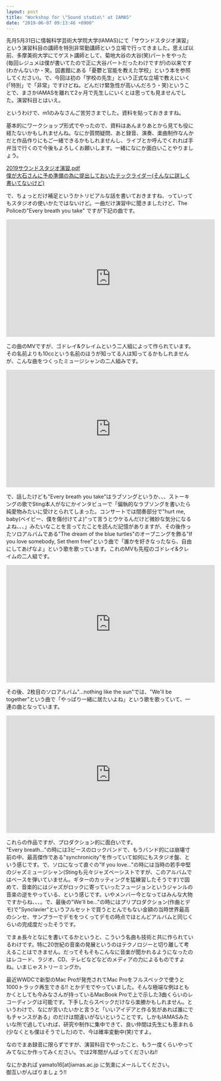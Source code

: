 ```yaml
---
layout: post
title: "Workshop for \"Sound studio\" at IAMAS"
date: "2019-06-07 09:13:46 +0900"
---
```


先月5月31日に情報科学芸術大学院大学(IAMAS)にて「サウンドスタジオ演習」という演習科目の講師を特別非常勤講師という立場で行ってきました。思えば以前、多摩美術大学にてゲスト講師として、菊地大谷の大谷(笑)パートをやった(毎回レジュメは僕が書いてたので正に大谷パートだったわけですが)の以来です(わかんないか・笑。図書館にある「憂鬱と官能を教えた学校」という本を参照してください)。で、今回は初の「学校の先生」という正式な立場で教えにいく(「特別」で「非常」ですけどね。どんだけ緊急性が高いんだろう・笑)ということで、まさかIAMASを離れて2ヶ月で先生しにいくとは思っても見ませんでした。演習科目とはいえ。

というわけで、m1のみなさんご苦労さまでした。資料を貼っておきますね。  

基本的にワークショップ形式でやったので、資料はあんまりあとから見ても役に経たないかもしれませんね。なにか質問疑問、あと録音、演奏、楽曲制作なんかだと作品作りにもご一緒できるかもしれませんし、ライブとか呼んでくれれば手弁当で行くので今後もよろしくお願いします。一緒になにか面白いことやりましょう。

[2019サウンドスタジオ演習.pdf](/pdf/2019サウンドスタジオ演習.pdf)  
[僕が大石さんに予め準備の為に提出しておいたテックライダー(そんなに詳しく書いてないけど)](/images/テックライダー.png)

で、ちょっとだけ補足というかトリビアルな話を書いておきますね、っていってもスタジオの使いかたではないけど。一曲だけ演習中に聞きましたけど、The Policeの"Every breath you take" ですが下記の曲です。

<iframe width="560" height="315" src="https://www.youtube.com/embed/OMOGaugKpzs" frameborder="0" allow="accelerometer; autoplay; encrypted-media; gyroscope; picture-in-picture" allowfullscreen></iframe>

この曲のMVですが、ゴドレイ&クレイムという二人組によって作られています。その名前よりも10ccという名前のほうが知ってる人は知ってるかもしれませんが、こんな曲をつくったミュージシャンの二人組みです。

<iframe width="560" height="315" src="https://www.youtube.com/embed/Ki78MK9JywE" frameborder="0" allow="accelerometer; autoplay; encrypted-media; gyroscope; picture-in-picture" allowfullscreen></iframe>

で、話したけども"Every breath you take"はラブソングというか、、、ストーキングの歌でSting本人がなにかインタビューで「偏執的なラブソングを書いたら純愛物みたいに受けとられてしまった。コンサートでは間奏部分で"hurt me, baby(ベイビー、僕を傷付けてよ)"って言うとウケるんだけど微妙な気分になるよね、、、」みたいなことを言ってたことを読んだ記憶がありますが、その後作ったソロアルバムである"The dream of the blue turtles"のオープニングを飾る"If you love somebody, Set them free"という曲で「誰かを好きなったなら、自由にしてあげなよ」という歌を歌っています。これのMVも先程のゴドレイ&クレイムの二人組です。

<iframe width="560" height="315" src="https://www.youtube.com/embed/LSGl3d4KOMk" frameborder="0" allow="accelerometer; autoplay; encrypted-media; gyroscope; picture-in-picture" allowfullscreen></iframe>

その後、2枚目のソロアルバム"...nothing like the sun"では、"We'll be together"という曲で「やっぱり一緒に居たいよね」という歌を歌っていて、一連の曲となっています。

<iframe width="560" height="315" src="https://www.youtube.com/embed/KYps5LfOaGg" frameborder="0" allow="accelerometer; autoplay; encrypted-media; gyroscope; picture-in-picture" allowfullscreen></iframe>

これらの作品ですが、プロダクション的に面白いです。  
"Every breath..."の時には3ピースのロックバンドで、もうバンド的には崩壊寸前の中、最高傑作である"synchronicity"を作っていて如何にもスタジオ盤、という感じです。で、ソロになって直ぐの"If you love..."の時には当時の若手中堅のジャズミュージシャン(Stingも元々ジャズベーシストですが、このアルバムではベースを弾いていません。ギターのカッティングを猛練習したそうです)で固めて、音楽的にはジャズがロックに寄っていったフュージョンというジャンルの音楽の逆をやっている、という感じです。いやメンバー今となってはみんな大物ですからね、、、。で、最後の"We'll be..."の時にはプリプロダクション(作曲とデモ)で"Synclavier"というフルセットで買うととんでもない金額の当時世界最高のシンセ、サンプラーでデモをつくってデモの時点でほとんどアルバムと同じくらいの完成度だったそうです。

でまぁ長々となにを書いてるかというと、こういう名曲も技術と共に作られているわけです。特に20世紀の音楽の発展というのはテクノロジーと切り離して考えることはできません。だってそもそもこんなに音楽が聞かれるようになったのはレコード、ラジオ、CD、テレビなどなどのメディアの力によるものですよね。いまじゃストリーミングか。

最近WWDCで新型のMac Proが発売されてMac Proをフルスペックで使うと1000トラック再生できる!! とかデモでやっていました。そんな極端な例はともかくとしても今みなさんが持っているMacBook Proで上で示した3曲くらいのレコーディングは可能です。下手したらスペックだけなら楽勝かもしれません。というわけで、なにが言いたいかと言うと「いいアイデアと作る気があれば誰にでもチャンスがある」のだけは間違いがないということです。しかもIAMASみたいな所で過していれば、研究や制作に集中できて、良い仲間は先生にも恵まれる(少なくとも僕はそうでした)ので、今は確率変動中(笑)ですよ。

なのでまあ録音に限らずですが、演習科目でやったこと、もう一度くらいやってみてなにか作ってみください。では2年間がんばってくださいね!!

なにかあれば yamato16[at]iamas.ac.jp に気楽にメールしてください。  
御互いがんばりましょう!!
